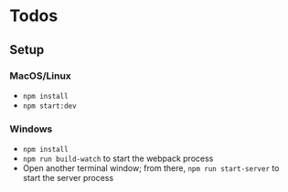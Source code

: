 # Todos

## Setup

### MacOS/Linux

- `npm install`
- `npm start:dev`

### Windows

- `npm install`
- `npm run build-watch` to start the webpack process
- Open another terminal window; from there, `npm run start-server` to start the server process
